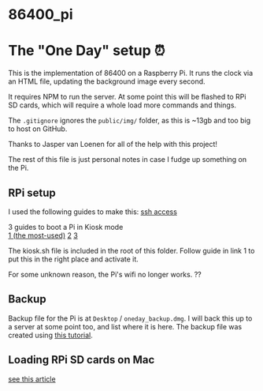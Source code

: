 
# 86400_pi 

# The "One Day" setup ⏰️

This is the implementation of 86400 on a Raspberry Pi. It runs the clock via an HTML file, updating the background image every second.

It requires NPM to run the server. At some point this will be flashed to RPi SD cards, which will require a whole load more commands and things.

The `.gitignore` ignores the `public/img/` folder, as this is ~13gb and too big to host on GitHub.

Thanks to Jasper van Loenen for all of the help with this project!

The rest of this file is just personal notes in case I fudge up something on the Pi.

## RPi setup

I used the following guides to make this:
[ssh access](https://www.losant.com/blog/getting-started-with-the-raspberry-pi-zero-w-without-a-monitor)

3 guides to boot a Pi in Kiosk mode  
[1 (the most-used)](https://pimylifeup.com/raspberry-pi-kiosk/) [2](https://blog.gordonturner.com/2017/07/22/raspberry-pi-full-screen-browser-raspbian-july-2017/) [3](https://raspberrypi.stackexchange.com/questions/59310/remove-boot-messages-all-text-in-jessie)

The kiosk.sh file is included in the root of this folder. Follow guide in link 1 to put this in the right place and activate it.

For some unknown reason, the Pi's wifi no longer works. ??

## Backup

Backup file for the Pi is at `Desktop` / `oneday_backup.dmg`. I will back this up to a server at some point too, and list where it is here. The backup file was created using [this tutorial](https://computers.tutsplus.com/articles/how-to-clone-raspberry-pi-sd-cards-using-the-command-line-in-os-x--mac-59911).


## Loading RPi SD cards on Mac

[see this article](https://www.jeffgeerling.com/blog/2017/mount-raspberry-pi-sd-card-on-mac-read-only-osxfuse-and-ext4fuse)
